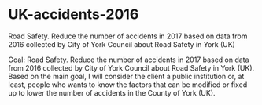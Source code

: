 # UK-accidents-2016
Road Safety. Reduce the number of accidents in 2017 based on data from 2016 collected by City of York Council about Road Safety in York (UK)


Goal: Road Safety. Reduce the number of accidents in 2017 based on data from 2016 collected by City of York Council about Road Safety in York (UK).
Based on the main goal, I will consider the client a public institution or, at least, people who wants to know the factors that can be modified or fixed up to lower the number of accidents in the County of York (UK).
